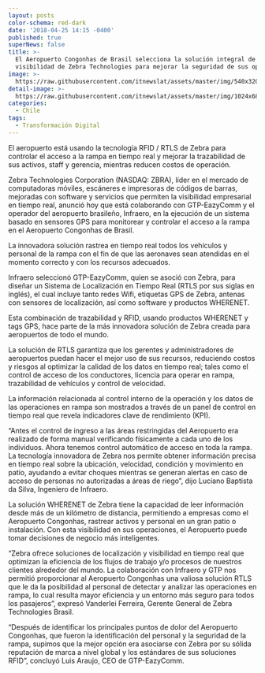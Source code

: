 ```yaml
---
layout: posts
color-schema: red-dark
date: '2018-04-25 14:15 -0400'
published: true
superNews: false
title: >-
  El Aeropuerto Congonhas de Brasil selecciona la solución integral de
  visibilidad de Zebra Technologies para mejorar la seguridad de sus operaciones
image: >-
  https://raw.githubusercontent.com/itnewslat/assets/master/img/540x320/Zebra-1p.jpg
detail-image: >-
  https://raw.githubusercontent.com/itnewslat/assets/master/img/1024x680/Zebra-1g.jpg
categories:
  - Chile
tags:
  - Transformación Digital
---
```


El aeropuerto está usando la tecnología RFID / RTLS de Zebra para controlar el acceso a la rampa en tiempo real y mejorar la trazabilidad de sus activos, staff y gerencia, mientras reducen costos de operación.

Zebra Technologies Corporation (NASDAQ: ZBRA), líder en el mercado de computadoras móviles, escáneres e impresoras de códigos de barras, mejoradas con software y servicios que permiten la visibilidad empresarial en tiempo real, anunció hoy que está colaborando con GTP-EazyComm y el operador del aeropuerto brasileño, Infraero, en la ejecución de un sistema basado en sensores GPS para monitorear y controlar el acceso a la rampa en el Aeropuerto Congonhas de Brasil. 

La innovadora solución rastrea en tiempo real todos los vehículos y personal de la rampa con el fin de que las aeronaves sean atendidas en el momento correcto y con los recursos adecuados. 

Infraero seleccionó GTP-EazyComm, quien se asoció con Zebra, para diseñar un Sistema de Localización en Tiempo Real (RTLS por sus siglas en inglés), el cual incluye tanto redes Wifi, etiquetas GPS de Zebra, antenas con sensores de localización, así como software y productos WHERENET. 

Esta combinación de trazabilidad y RFID, usando productos WHERENET y tags GPS, hace parte de la más innovadora solución de Zebra creada para aeropuertos de todo el mundo. 

La solución de RTLS garantiza que los gerentes y administradores de aeropuertos puedan hacer el mejor uso de sus recursos, reduciendo costos y riesgos al optimizar la calidad de los datos en tiempo real; tales como el control de acceso de los conductores, licencia para operar en rampa, trazabilidad de vehículos y control de velocidad. 

La información relacionada al control interno de la operación y los datos de las operaciones en rampa son mostrados a través de un panel de control en tiempo real que revela indicadores clave de rendimiento (KPI).

“Antes el control de ingreso a las áreas restringidas del Aeropuerto era realizado de forma manual verificando físicamente a cada uno de los individuos. Ahora tenemos control automático de acceso en toda la rampa. La tecnología innovadora de Zebra nos permite obtener información precisa en tiempo real sobre la ubicación, velocidad, condición y movimiento en patio, ayudando a evitar choques mientras se generan alertas en caso de acceso de personas no autorizadas a áreas de riego”, dijo Luciano Baptista da Silva, Ingeniero de Infraero. 

La solución WHERENET de Zebra tiene la capacidad de leer información desde más de un kilómetro de distancia, permitiendo a empresas como el Aeropuerto Congonhas, rastrear activos y personal en un gran patio o instalación. Con esta visibilidad en sus operaciones, el Aeropuerto puede tomar decisiones de negocio más inteligentes. 

“Zebra ofrece soluciones de localización y visibilidad en tiempo real que optimizan la eficiencia de los flujos de trabajo y/o procesos de nuestros clientes alrededor del mundo. La colaboración con Infraero y GTP nos permitió proporcionar al Aeropuerto Congonhas una valiosa solución RTLS que le da la posibilidad al personal de detectar y analizar las operaciones en rampa, lo cual resulta mayor eficiencia y un entorno más seguro para todos los pasajeros”, expresó Vanderlei Ferreira, Gerente General de Zebra Technologies Brasil. 

“Después de identificar los principales puntos de dolor del Aeropuerto Congonhas, que fueron la identificación del personal y la seguridad de la rampa, supimos que la mejor opción era asociarse con Zebra por su sólida reputación de marca a nivel global y los estándares de sus soluciones RFID”, concluyó Luis Araujo, CEO de GTP-EazyComm.

